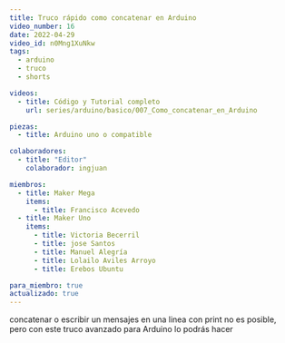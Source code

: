 ```yaml
---
title: Truco rápido como concatenar en Arduino
video_number: 16
date: 2022-04-29
video_id: n0Mng1XuNkw
tags:
  - arduino
  - truco
  - shorts

videos:
  - title: Código y Tutorial completo
    url: series/arduino/basico/007_Como_concatenar_en_Arduino

piezas:
  - title: Arduino uno o compatible

colaboradores:
  - title: "Editor"
    colaborador: ingjuan

miembros:
  - title: Maker Mega
    items:
      - title: Francisco Acevedo
  - title: Maker Uno
    items:
      - title: Victoria Becerril
      - title: jose Santos
      - title: Manuel Alegría
      - title: Lolailo Aviles Arroyo
      - title: Erebos Ubuntu

para_miembro: true
actualizado: true
---
```


concatenar o escribir un mensajes en una linea con print no es posible, pero con este truco avanzado para Arduino lo podrás hacer
